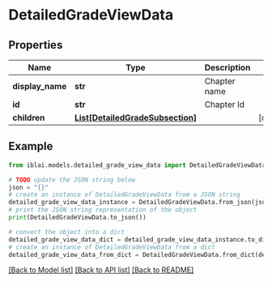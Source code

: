 # DetailedGradeViewData


## Properties

Name | Type | Description | Notes
------------ | ------------- | ------------- | -------------
**display_name** | **str** | Chapter name | 
**id** | **str** | Chapter Id | 
**children** | [**List[DetailedGradeSubsection]**](DetailedGradeSubsection.md) |  | [optional] 

## Example

```python
from iblai.models.detailed_grade_view_data import DetailedGradeViewData

# TODO update the JSON string below
json = "{}"
# create an instance of DetailedGradeViewData from a JSON string
detailed_grade_view_data_instance = DetailedGradeViewData.from_json(json)
# print the JSON string representation of the object
print(DetailedGradeViewData.to_json())

# convert the object into a dict
detailed_grade_view_data_dict = detailed_grade_view_data_instance.to_dict()
# create an instance of DetailedGradeViewData from a dict
detailed_grade_view_data_from_dict = DetailedGradeViewData.from_dict(detailed_grade_view_data_dict)
```
[[Back to Model list]](../README.md#documentation-for-models) [[Back to API list]](../README.md#documentation-for-api-endpoints) [[Back to README]](../README.md)


